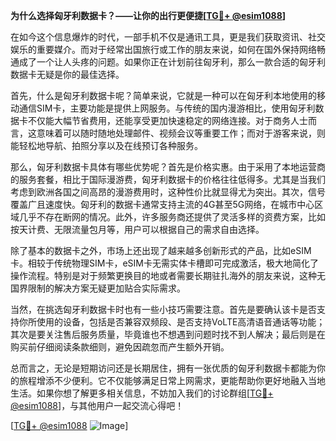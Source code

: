 **为什么选择匈牙利数据卡？——让你的出行更便捷[[TG💪+ @esim1088](https://t.me/s/esim1088)]**

在如今这个信息爆炸的时代，一部手机不仅是通讯工具，更是我们获取资讯、社交娱乐的重要媒介。而对于经常出国旅行或工作的朋友来说，如何在国外保持网络畅通成了一个让人头疼的问题。如果你正在计划前往匈牙利，那么一款合适的匈牙利数据卡无疑是你的最佳选择。

首先，什么是匈牙利数据卡呢？简单来说，它就是一种可以在匈牙利本地使用的移动通信SIM卡，主要功能是提供上网服务。与传统的国内漫游相比，使用匈牙利数据卡不仅能大幅节省费用，还能享受更加快速稳定的网络连接。对于商务人士而言，这意味着可以随时随地处理邮件、视频会议等重要工作；而对于游客来说，则能轻松地导航、拍照分享以及在线预订各种服务。

那么，匈牙利数据卡具体有哪些优势呢？首先是价格实惠。由于采用了本地运营商的服务套餐，相比于国际漫游费，匈牙利数据卡的价格往往低得多。尤其是当我们考虑到欧洲各国之间高昂的漫游费用时，这种性价比就显得尤为突出。其次，信号覆盖广且速度快。匈牙利的数据卡通常支持主流的4G甚至5G网络，在城市中心区域几乎不存在断网的情况。此外，许多服务商还提供了灵活多样的资费方案，比如按天计费、无限流量包月等，用户可以根据自己的需求自由选择。

除了基本的数据卡之外，市场上还出现了越来越多创新形式的产品，比如eSIM卡。相较于传统物理SIM卡，eSIM卡无需实体卡槽即可完成激活，极大地简化了操作流程。特别是对于频繁更换目的地或者需要长期驻扎海外的朋友来说，这种无国界限制的解决方案无疑更加贴合实际需求。

当然，在挑选匈牙利数据卡时也有一些小技巧需要注意。首先是要确认该卡是否支持你所使用的设备，包括是否兼容双频段、是否支持VoLTE高清语音通话等功能；其次是要关注售后服务质量，毕竟谁也不想遇到问题时找不到人解决；最后则是在购买前仔细阅读条款细则，避免因疏忽而产生额外开销。

总而言之，无论是短期访问还是长期居住，拥有一张优质的匈牙利数据卡都能为你的旅程增添不少便利。它不仅能够满足日常上网需求，更能帮助你更好地融入当地生活。如果你想了解更多相关信息，不妨加入我们的讨论群组[[TG💪+ @esim1088](https://t.me/s/esim1088)]，与其他用户一起交流心得吧！

[[TG💪+ @esim1088](https://t.me/s/esim1088) ![Image](https://i.postimg.cc/4NQfJmqS/Snipaste-2025-05-13-00-14-12.png)]